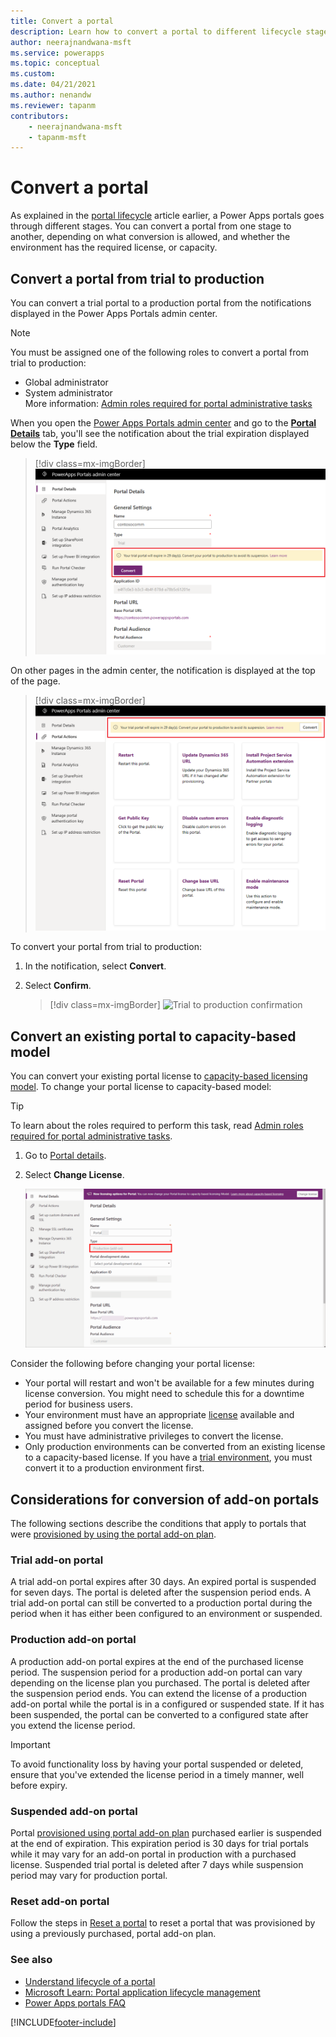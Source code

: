 ```yaml
---
title: Convert a portal
description: Learn how to convert a portal to different lifecycle stages.
author: neerajnandwana-msft
ms.service: powerapps
ms.topic: conceptual
ms.custom: 
ms.date: 04/21/2021
ms.author: nenandw
ms.reviewer: tapanm
contributors:
    - neerajnandwana-msft
    - tapanm-msft
---
```


# Convert a portal

As explained in the [portal lifecycle](portal-lifecycle.md) article earlier, a Power Apps portals goes through different stages. You can convert a portal from one stage to another, depending on what conversion is allowed, and whether the environment has the required license, or capacity.

## Convert a portal from trial to production

You can convert a trial portal to a production portal from the notifications displayed in the Power Apps Portals admin center.

> [!NOTE]
> You must be assigned one of the following roles to convert a portal from trial to production:
> - Global administrator
> - System administrator
> <br> More information: [Admin roles required for portal administrative tasks](portal-admin-roles.md)

When you open the [Power Apps Portals admin center](admin-overview.md) and go to the **[Portal Details](portal-details.md)** tab, you'll see the notification about the trial expiration displayed below the **Type** field.

> [!div class=mx-imgBorder]
> ![Trial notification on the Portal Details tab](../media/admin-center-convert-notif.png "Trial notification on the Portal Details tab")

On other pages in the admin center, the notification is displayed at the top of the page.

> [!div class=mx-imgBorder]
> ![Trial notification on other pages](../media/admin-center-convert-notif-all.png "Trial notification on other pages")

To convert your portal from trial to production:

1.	In the notification, select **Convert**.

2.	Select **Confirm**.

    > [!div class=mx-imgBorder]
    > ![Trial to production confirmation](../media/trial-to-prod-confirm.png "Trial to production confirmation")

## Convert an existing portal to capacity-based model

You can convert your existing portal license to [capacity-based licensing model](/power-platform/admin/powerapps-flow-licensing-faq#can-you-share-more-details-regarding-the-new-power-apps-portals-licensing). To change your portal license to capacity-based model:

> [!TIP]
> To learn about the roles required to perform this task, read [Admin roles required for portal administrative tasks](portal-admin-roles.md).

1. Go to [Portal details](portal-details.md).
1. Select **Change License**.

    ![Convert an existing portal to a capacity-based model](media/portal-lifecycle/convert-to-capacity-based-licensing.gif "Convert an existing portal to a capacity-based model")

Consider the following before changing your portal license:

- Your portal will restart and won't be available for a few minutes during license conversion. You might need to schedule this for a downtime period for business users.
- Your environment must have an appropriate [license](/power-platform/admin/powerapps-flow-licensing-faq#portals) available and assigned before you convert the license.
- You must have administrative privileges to convert the license.
- Only production environments can be converted from an existing license to a capacity-based license. If you have a [trial environment](/power-platform/admin/trial-environments), you must convert it to a production environment first.

## Considerations for conversion of add-on portals

The following sections describe the conditions that apply to portals that were [provisioned by using the portal add-on plan](../provision-portal-add-on.md).

### Trial add-on portal

A trial add-on portal expires after 30 days. An expired portal is suspended for seven days. The portal is deleted after the suspension period ends. A trial add-on portal can still be converted to a production portal during the period when it has either been configured to an environment or suspended.

### Production add-on portal

A production add-on portal expires at the end of the purchased license period. The suspension period for a production add-on portal can vary depending on the license plan you purchased. The portal is deleted after the suspension period ends. You can extend the license of a production add-on portal while the portal is in a configured or suspended state. If it has been suspended, the portal can be converted to a configured state after you extend the license period.

> [!IMPORTANT]
> To avoid functionality loss by having your portal suspended or deleted, ensure that you've extended the license period in a timely manner, well before expiry.

### Suspended add-on portal

Portal [provisioned using portal add-on plan](../provision-portal-add-on.md) purchased earlier is suspended at the end of expiration. This expiration period is 30 days for trial portals while it may vary for an add-on portal in production with a purchased license. Suspended trial portal is deleted after 7 days while suspension period may vary for production portal.

### Reset add-on portal

Follow the steps in [Reset a portal](reset-portal.md) to reset a portal that was provisioned by using a previously purchased, portal add-on plan.

### See also

- [Understand lifecycle of a portal](portal-lifecycle.md) <br>
- [Microsoft Learn: Portal application lifecycle management](/learn/modules/extend-power-app-portals/2-portal-application-lifecycle)
- [Power Apps portals FAQ](../faq.yml)


[!INCLUDE[footer-include](../../../includes/footer-banner.md)]